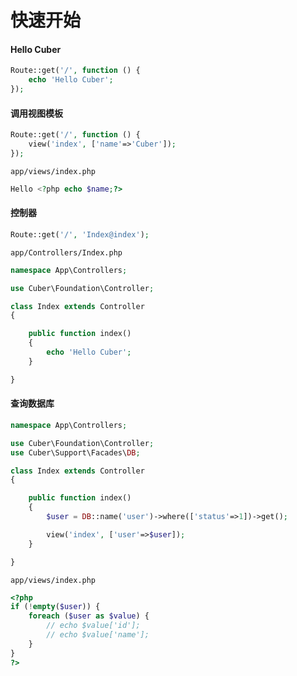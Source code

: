 # 快速开始

#### Hello Cuber

```php
Route::get('/', function () {
    echo 'Hello Cuber';
});
```

#### 调用视图模板

```php
Route::get('/', function () {
    view('index', ['name'=>'Cuber']);
});
```

`app/views/index.php`
```php
Hello <?php echo $name;?>
```

#### 控制器

```php
Route::get('/', 'Index@index');
```

`app/Controllers/Index.php`
```php
namespace App\Controllers;

use Cuber\Foundation\Controller;

class Index extends Controller
{

    public function index()
    {
        echo 'Hello Cuber';
    }

}
```

#### 查询数据库

```php
namespace App\Controllers;

use Cuber\Foundation\Controller;
use Cuber\Support\Facades\DB;

class Index extends Controller
{

    public function index()
    {
        $user = DB::name('user')->where(['status'=>1])->get();

        view('index', ['user'=>$user]);
    }

}
```

`app/views/index.php`
```php
<?php
if (!empty($user)) {
    foreach ($user as $value) {
        // echo $value['id'];
        // echo $value['name'];
    }
}
?>
```

